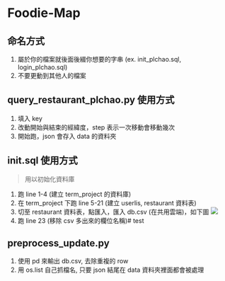 # Foodie-Map
## 命名方式
1. 屬於你的檔案就後面後綴你想要的字串 (ex. init_plchao.sql, login_plchao.sql)
2. 不要更動到其他人的檔案
## query_restaurant_plchao.py 使用方式
1. 填入 key
2. 改動開始與結束的經緯度，step 表示一次移動會移動幾次
3. 開始跑，json 會存入 data 的資料夾
## init.sql 使用方式
> 用以初始化資料庫
1. 跑 line 1-4 (建立 term_project 的資料庫)
2. 在 term_project 下跑 line 5-21 (建立 userlis, restaurant 資料表)
3. 切至 restaurant 資料表，點匯入，匯入 db.csv (在共用雲端)，如下圖
![](https://i.imgur.com/bsV5wqT.png)
4. 跑 line 23 (移除 csv 多出來的欄位名稱)# test
## preprocess_update.py
1. 使用 pd 來輸出 db.csv, 去除重複的 row
2. 用 os.list 自己抓檔名, 只要 json 結尾在 data 資料夾裡面都會被處理